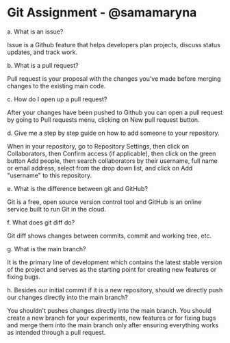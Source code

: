 # Git Assignment - @samamaryna

a. What is an issue?

Issue is a Github feature that helps developers plan projects, discuss status updates, and track work. 

b. What is a pull request?

Pull request is your proposal with the changes you've made before merging changes to the existing main code. 

c. How do I open up a pull request?

After your changes have been pushed to Github you can open a pull request by going to Pull requests menu, clicking on New pull request button. 

d. Give me a step by step guide on how to add someone to your repository.

When in your repository, go to Repository Settings, then click on Collaborators, then Confirm access (if applicable), then click on the green button Add people, then search collaborators by their username, full name or email address, select from the drop down list, and click on Add "username" to this repository. 

e. What is the difference between git and GitHub?

Git is a free, open source version control tool and GitHub is an online service built to run Git in the cloud.

f. What does git diff do?

Git diff shows changes between commits, commit and working tree, etc.

g. What is the main branch?

It is the primary line of development which contains the latest stable version of the project and serves as the starting point for creating new features or fixing bugs.

h. Besides our initial commit if it is a new repository, should we directly push our changes directly into the main branch?

You shouldn't pushes changes directly into the main branch. You should create a new branch for your experiments, new features or for fixing bugs and merge them into the main branch only after ensuring everything works as intended through a pull request. 